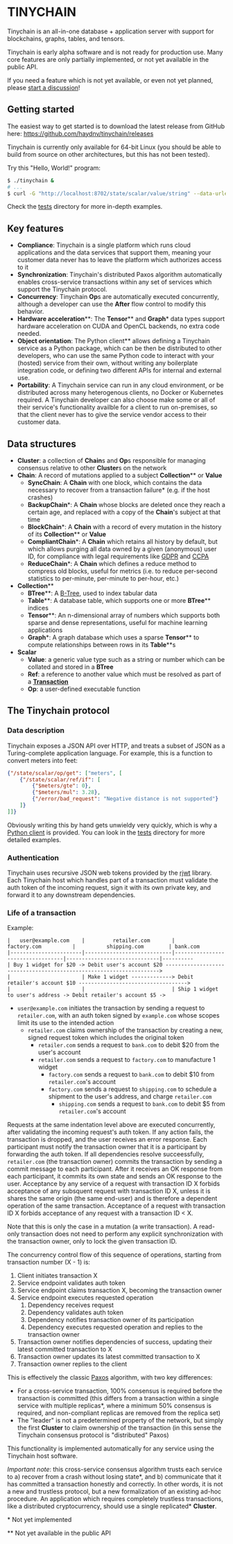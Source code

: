 # TINYCHAIN

Tinychain is an all-in-one database + application server with support for blockchains, graphs, tables, and tensors.

Tinychain is early alpha software and is not ready for production use. Many core features are only partially implemented, or not yet available in the public API.

If you need a feature which is not yet available, or even not yet planned, please [start a discussion](https://github.com/haydnv/tinychain/discussions)!

## Getting started

The easiest way to get started is to download the latest release from GitHub here: https://github.com/haydnv/tinychain/releases

Tinychain is currently only available for 64-bit Linux (you should be able to build from source on other architectures, but this has not been tested).

Try this "Hello, World!" program:

```bash
$ ./tinychain &
# ...
$ curl -G "http://localhost:8702/state/scalar/value/string" --data-urlencode 'key="Hello, world!"'
```

Check the [tests](https://github.com/haydnv/tinychain/tree/master/tests) directory for more in-depth examples.

## Key features

 * **Compliance**: Tinychain is a single platform which runs cloud applications and the data services that support them, meaning your customer data never has to leave the platform which authorizes access to it
 * **Synchronization**: Tinychain's distributed Paxos algorithm automatically enables cross-service transactions within any set of services which support the Tinychain protocol.
 * **Concurrency**: Tinychain **Op**s are automatically executed concurrently, although a developer can use the **After** flow control to modify this behavior.
 * **Hardware acceleration**\*\*: The **Tensor**\*\* and **Graph**\* data types support hardware acceleration on CUDA and OpenCL backends, no extra code needed.
 * **Object orientation**: The Python client\*\* allows defining a Tinychain service as a Python package, which can be then be distributed to other developers, who can use the same Python code to interact with your (hosted) service from their own, without writing any boilerplate integration code, or defining two different APIs for internal and external use.
 * **Portability**: A Tinychain service can run in any cloud environment, or be distributed across many heterogenous clients, no Docker or Kubernetes required. A Tinychain developer can also choose make some or all of their service's functionality availble for a client to run on-premises, so that the client never has to give the service vendor access to their customer data.

## Data structures

 * **Cluster**: a collection of **Chain**s and **Op**s responsible for managing consensus relative to other **Cluster**s on the network
 * **Chain**: A record of mutations applied to a subject **Collection**\*\* or **Value**
    * **SyncChain**: A **Chain** with one block, which contains the data necessary to recover from a transaction failure\* (e.g. if the host crashes)
    * **BackupChain**\*: A **Chain** whose blocks are deleted once they reach a certain age, and replaced with a copy of the **Chain**'s subject at that time
    * **BlockChain**\*: A **Chain** with a record of every mutation in the history of its **Collection**\*\* or **Value**
    * **CompliantChain**\*: A **Chain** which retains all history by default, but which allows purging all data owned by a given (anonymous) user ID, for compliance with legal requirements like [GDPR](https://en.wikipedia.org/wiki/General_Data_Protection_Regulation) and [CCPA](https://en.wikipedia.org/wiki/California_Consumer_Privacy_Act)
    * **ReduceChain**\*: A **Chain** which defines a reduce method to compress old blocks, useful for metrics (i.e. to reduce per-second statistics to per-minute, per-minute to per-hour, etc.)
 * **Collection**\*\*
    * **BTree**\*\*: A [B-Tree](https://en.wikipedia.org/wiki/B-tree), used to index tabular data
    * **Table**\*\*: A database table, which supports one or more **BTree**\*\* indices
    * **Tensor**\*\*: An n-dimensional array of numbers which supports both sparse and dense representations, useful for machine learning applications
    * **Graph**\*: A graph database which uses a sparse **Tensor**\*\* to compute relationships between rows in its **Table**\*\*s
 * **Scalar**
    * **Value**: a generic value type such as a string or number which can be collated and stored in a **BTree**
    * **Ref**: a reference to another value which must be resolved as part of a [**Transaction**](#life-of-a-transaction)
    * **Op**: a user-defined executable function

## The Tinychain protocol

### Data description

Tinychain exposes a JSON API over HTTP, and treats a subset of JSON as a Turing-complete application language. For example, this is a function to convert meters into feet:

```json
{"/state/scalar/op/get": ["meters", [
    {"/state/scalar/ref/if": [
        {"$meters/gte": 0},
        {"$meters/mul": 3.28},
        {"/error/bad_request": "Negative distance is not supported"}
    ]}
]]}
```

Obviously writing this by hand gets unwieldy very quickly, which is why a [Python client](https://github.com/haydnv/tinychain/tree/master/client) is provided. You can look in the [tests](https://github.com/haydnv/tinychain/tree/master/tests) directory for more detailed examples.

### Authentication

Tinychain uses recursive JSON web tokens provided by the [rjwt](http://docs.rs/rjwt/) library. Each Tinychain host which handles part of a transaction must validate the auth token of the incoming request, sign it with its own private key, and forward it to any downstream dependencies.

### Life of a transaction

Example:

```
|   user@example.com    |         retailer.com       |             factory.com          |          shipping.com        | bank.com
|-----------------------|----------------------------|----------------------------------|------------------------------|----------
| Buy 1 widget for $20 -> Debit user's account $20 -------------------------------------------------------------------->          
|                       | Make 1 widget -------------> Debit retailer's account $10 ----------------------------------->
|                       |                            | Ship 1 widget to user's address -> Debit retailer's account $5 ->          
```

* `user@example.com` initiates the transaction by sending a request to `retailer.com`, with an auth token signed by `example.com` whose scopes limit its use to the intended action
    * `retailer.com` claims ownership of the transaction by creating a new, signed request token which includes the original token
        * `retailer.com` sends a request to `bank.com` to debit $20 from the user's account
        * `retailer.com` sends a request to `factory.com` to manufacture 1 widget
            * `factory.com` sends a request to `bank.com` to debit $10 from `retailer.com`'s account
            * `factory.com` sends a request to `shipping.com` to schedule a shipment to the user's address, and charge `retailer.com`
                * `shipping.com` sends a request to `bank.com` to debit $5 from `retailer.com`'s account

Requests at the same indentation level above are executed concurrently, after validating the incoming request's auth token. If any action fails, the transaction is dropped, and the user receives an error response. Each participant must notify the transaction owner that it is a participant by forwarding the auth token. If all dependencies resolve succeessfully, `retailer.com` (the transaction owner) commits the transaction by sending a commit message to each participant. After it receives an OK response from each participant, it commits its own state and sends an OK response to the user. Acceptance by any service of a request with transaction ID X forbids acceptance of any subsquent request with transaction ID X, unless it is shares the same origin (the same end-user) and is therefore a dependent operation of the same transaction. Acceptance of a request with transaction ID X forbids acceptance of any request with a transaction ID < X.

Note that this is only the case in a mutation (a write transaction). A read-only transaction does not need to perform any explicit synchronization with the transaction owner, only to lock the given transaction ID.

The concurrency control flow of this sequence of operations, starting from transaction number (X - 1) is:
1. Client initiates transaction X
1. Service endpoint validates auth token
1. Service endpoint claims transaction X, becoming the transaction owner
1. Service endpoint executes requested operation
    1. Dependency receives request
    1. Dependency validates auth token
    1. Dependency notifies transaction owner of its participation
    1. Dependency executes requested operation and replies to the transaction owner
1. Transaction owner notifies dependencies of success, updating their latest committed transaction to X
1. Transaction owner updates its latest committed transaction to X
1. Transaction owner replies to the client

This is effectively the classic [Paxos](https://en.wikipedia.org/wiki/Paxos_(computer_science)) algorithm, with two key differences:
 * For a cross-service transaction, 100% consensus is required before the transaction is committed (this differs from a transaction within a single service with multiple replicas\*, where a minimum 50% consensus is required, and non-compliant replicas are removed from the replica set)
 * The "leader" is not a predetermined property of the network, but simply the first **Cluster** to claim ownership of the transaction (in this sense the Tinychain consensus protocol is "distributed" Paxos)

This functionality is implemented automatically for any service using the Tinychain host software.

*Important note*: this cross-service consensus algorithm trusts each service to a) recover from a crash without losing state\*, and b) communicate that it has committed a transaction honestly and correctly. In other words, it is not a new and trustless protocol, but a new formalization of an existing ad-hoc procedure. An application which requires completely trustless transactions, like a distributed cryptocurrency, should use a single replicated\* **Cluster**.

\* Not yet implemented

\*\* Not yet available in the public API

